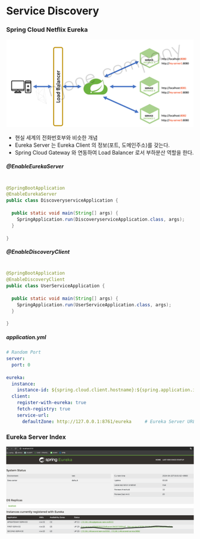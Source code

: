 # Service Discovery

### Spring Cloud Netflix Eureka

![SpringCloud-Netflix-Eureka.png](img/section1/SpringCloud-Netflix-Eureka.png)

- 현실 세계의 전화번호부와 비슷한 개념
- Eureka Server 는 Eureka Client 의 정보(포트, 도메인주소)를 갖는다.
- Spring Cloud Gateway 와 연동하여 Load Balancer 로서 부하분산 역할을 한다.

##### @EnableEurekaServer

```java

@SpringBootApplication
@EnableEurekaServer
public class DiscoveryserviceApplication {

  public static void main(String[] args) {
    SpringApplication.run(DiscoveryserviceApplication.class, args);
  }

}

```

##### @EnableDiscoveryClient

```java

@SpringBootApplication
@EnableDiscoveryClient
public class UserServiceApplication {

  public static void main(String[] args) {
    SpringApplication.run(UserServiceApplication.class, args);
  }

}

```

##### application.yml

```yaml
# Random Port
server:
  port: 0

eureka:
  instance:
    instance-id: ${spring.cloud.client.hostname}:${spring.application.instance_id:${random.value}}  # Eureka Server에 등록된 Instance 구분을 위해 instance-id 재정의
  client:
    register-with-eureka: true
    fetch-registry: true
    service-url:
      defaultZone: http://127.0.0.1:8761/eureka     # Eureka Server URL
```

### Eureka Server Index

![Eureka-Server-Index.png](img/section1/Eureka-Server-Index.png)

